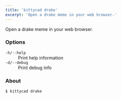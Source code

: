 ```yaml
---
title: 'kittycad drake'
excerpt: 'Open a drake meme in your web browser.'
---
```


Open a drake meme in your web browser.

### Options

<dl class="flags">
   <dt><code>-h/--help</code></dt>
   <dd>Print help information</dd>

   <dt><code>-d/--debug</code></dt>
   <dd>Print debug info</dd>
</dl>

### About

```
$ kittycad drake
```
